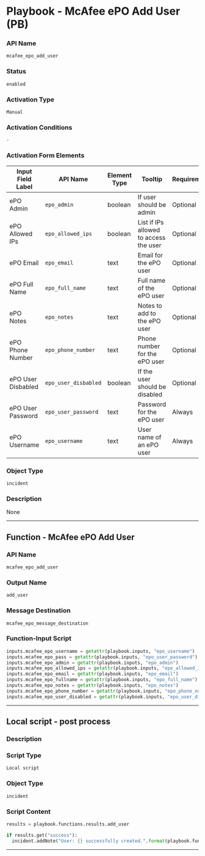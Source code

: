 <!--
    DO NOT MANUALLY EDIT THIS FILE
    THIS FILE IS AUTOMATICALLY GENERATED WITH resilient-sdk codegen
    Generated with resilient-sdk v50.0.151
-->

# Playbook - McAfee ePO Add User (PB)

### API Name
`mcafee_epo_add_user`

### Status
`enabled`

### Activation Type
`Manual`

### Activation Conditions
`-`

### Activation Form Elements
| Input Field Label | API Name | Element Type | Tooltip | Requirement |
| ----------------- | -------- | ------------ | ------- | ----------- |
| ePO Admin | `epo_admin` | boolean | If user should be admin | Optional |
| ePO Allowed IPs | `epo_allowed_ips` | boolean | List if IPs allowed to access the user | Optional |
| ePO Email | `epo_email` | text | Email for the ePO user | Optional |
| ePO Full Name | `epo_full_name` | text | Full name of the ePO user | Optional |
| ePO Notes | `epo_notes` | text | Notes to add to the ePO user | Optional |
| ePO Phone Number | `epo_phone_number` | text | Phone number for the ePO user | Optional |
| ePO User Disbabled | `epo_user_disbabled` | boolean | If the user should be disabled | Optional |
| ePO User Password | `epo_user_password` | text | Password for the ePO user | Always |
| ePO Username | `epo_username` | text | User name of an ePO user | Always |

### Object Type
`incident`

### Description
None


---
## Function - McAfee ePO Add User

### API Name
`mcafee_epo_add_user`

### Output Name
`add_user`

### Message Destination
`mcafee_epo_message_destination`

### Function-Input Script
```python
inputs.mcafee_epo_username = getattr(playbook.inputs, "epo_username")
inputs.mcafee_epo_pass = getattr(playbook.inputs, "epo_user_password")
inputs.mcafee_epo_admin = getattr(playbook.inputs, "epo_admin")
inputs.mcafee_epo_allowed_ips = getattr(playbook.inputs, "epo_allowed_ips")
inputs.mcafee_epo_email = getattr(playbook.inputs, "epo_email")
inputs.mcafee_epo_fullname = getattr(playbook.inputs, "epo_full_name")
inputs.mcafee_epo_notes = getattr(playbook.inputs, "epo_notes")
inputs.mcafee_epo_phone_number = getattr(playbook.inputs, "epo_phone_number")
inputs.mcafee_epo_user_disabled = getattr(playbook.inputs, "epo_user_disabled")
```

---

## Local script - post process

### Description


### Script Type
`Local script`

### Object Type
`incident`

### Script Content
```python
results = playbook.functions.results.add_user

if results.get("success"):
  incident.addNote("User: {} successfully created.".format(playbook.functions.epo_username))
```

---

